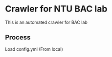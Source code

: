 Crawler for NTU BAC lab
===
This is an automated crawler for BAC lab

Process
---
Load config.yml (From local)